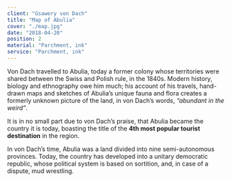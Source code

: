 ```yaml
---
client: "Gsawery von Dach"
title: "Map of Abulia"
cover: "./map.jpg"
date: "2018-04-20"
position: 2
material: "Parchment, ink"
service: "Parchment, ink"
---
```


Von Dach travelled to Abulia, today a former colony whose territories were shared between the Swiss and Polish rule, in the 1840s. Modern history, biology and ethnography owe him much; his account of his travels, hand-drawn maps and sketches of Abulia’s unique fauna and flora creates a formerly unknown picture of the land, in von Dach’s words, _“abundant in the weird”_. 

It is in no small part due to von Dach’s praise, that Abulia became the country it is today, boasting the title of the **4th most popular tourist destination** in the region.

In von Dach’s time, Abulia was a land divided into nine semi-autonomous provinces. Today, the country has developed into a unitary democratic republic, whose political system is based on sortition, and, in case of a dispute, mud wrestling. 
